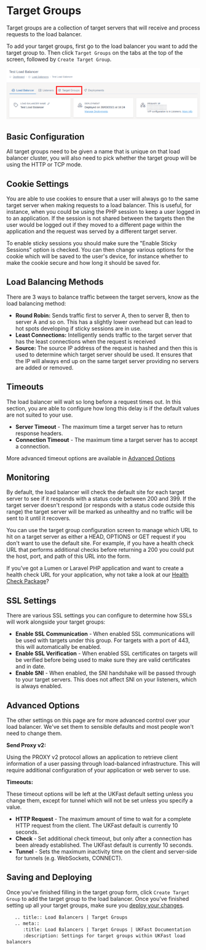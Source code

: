# Target Groups

Target groups are a collection of target servers that will receive and process requests to the load balancer.

To add your target groups, first go to the load balancer you want to add the target group to. Then click `Target Groups` on the tabs at the top of the screen, followed by `Create Target Group`.

![Target Groups Tab](../files/target_groups_1_small.png)

## Basic Configuration

All target groups need to be given a name that is unique on that load balancer cluster, you will also need to pick whether the target group will be using the HTTP or TCP mode.

## Cookie Settings

You are able to use cookies to ensure that a user will always go to the same target server when making requests to a load balancer. This is useful, for instance, when you could be using the PHP session to keep a user logged in to an application. If the session is not shared between the targets then the user would be logged out if they moved to a different page within the application and the request was served by a different target server.

To enable sticky sessions you should make sure the "Enable Sticky Sessions" option is checked. You can then change various options for the cookie which will be saved to the user's device, for instance whether to make the cookie secure and how long it should be saved for.

## Load Balancing Methods

There are 3 ways to balance traffic between the target servers, know as the load balancing method:
* **Round Robin:** Sends traffic first to server A, then to server B, then to server A and so on. This has a slightly lower overhead but can lead to hot spots developing if sticky sessions are in use.
* **Least Connections:** Intelligently sends traffic to the target server that has the least connections when the request is received
* **Source:** The source IP address of the request is hashed and then this is used to determine which target server should be used. It ensures that the IP will always end up on the same target server providing no servers are added or removed.

## Timeouts

The load balancer will wait so long before a request times out. In this section, you are able to configure how long this delay is if the default values are not suited to your use.

* **Server Timeout** - The maximum time a target server has to return response headers.
* **Connection Timeout** - The maximum time a target server has to accept a connection.

More advanced timeout options are available  in [Advanced Options](target-groups.html#advanced-options)

## Monitoring

By default, the load balancer will check the default site for each target server to see if it responds with a status code between 200 and 399. If the target server doesn't respond (or responds with a status code outside this range) the target server will be marked as unhealthy and no traffic will be sent to it until it recovers.

You can use the target group configuration screen to manage which URL to hit on a target server as either a HEAD, OPTIONS or GET request if you don't want to use the default site. For example, if you have a health check URL that performs additional checks before returning a 200 you could put the host, port, and path of this URL into the form.

If you've got a Lumen or Laravel PHP application and want to create a health check URL for your application, why not take a look at our [Health Check Package](https://github.com/ukfast/laravel-health-check)?

## SSL Settings

There are various SSL settings you can configure to determine how SSLs will work alongside your target groups:
* **Enable SSL Communication** - When enabled SSL communications will be used with targets under this group. For targets with a port of 443, this will automatically be enabled.
* **Enable SSL Verification** - When enabled SSL certificates on targets will be verified before being used to make sure they are valid certificates and in date.
* **Enable SNI** - When enabled, the SNI handshake will be passed through to your target servers. This does not affect SNI on your listeners, which is always enabled.

## Advanced Options

The other settings on this page are for more advanced control over your load balancer. We've set them to sensible defaults and most people won't need to change them.

**Send Proxy v2:**

Using the PROXY v2 protocol allows an application to retrieve client information of a user passing through load-balanced infrastructure. This will require additional configuration of your application or web server to use.

**Timeouts:**

These timeout options will be left at the UKFast default setting unless you change them, except for tunnel which will not be set unless you specify a value.

* **HTTP Request** - The maximum amount of time to wait for a complete HTTP request from the client. The UKFast default is currently 10 seconds.
* **Check** - Set additional check timeout, but only after a connection has been already established. The UKFast default is currently 10 seconds.
* **Tunnel** - Sets the maximum inactivity time on the client and server-side for tunnels (e.g. WebSockets, CONNECT).

## Saving and Deploying

Once you've finished filling in the target group form, click `Create Target Group` to add the target group to the load balancer. Once you've finished setting up all your target groups, make sure you [deploy your changes](/network/load-balancers/deploying-changes).

```eval_rst
   .. title:: Load Balancers | Target Groups
   .. meta::
      :title: Load Balancers | Target Groups | UKFast Documentation
      :description: Settings for target groups within UKFast load balancers
```